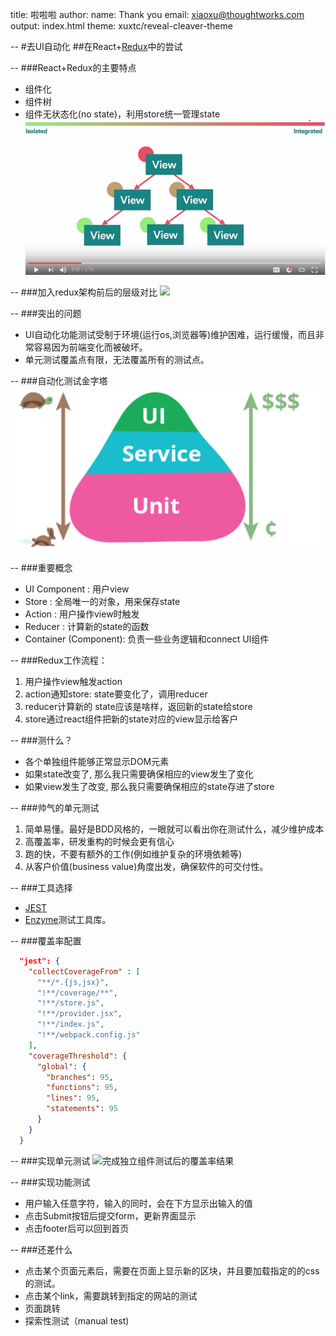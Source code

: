 title: 啦啦啦
author:
  name: Thank you
  email: xiaoxu@thoughtworks.com
output: index.html
theme: xuxtc/reveal-cleaver-theme

--
#去UI自动化
##在React+[Redux](http://redux.js.org/)中的尝试

--
###React+Redux的主要特点
* 组件化
* 组件树
* 组件无状态化(no state)，利用store统一管理state
![](resources/c_tree.png)

--
###加入redux架构前后的层级对比
![](http://upload-images.jianshu.io/upload_images/1744544-dcfd2a455d06f188.png?imageMogr2/auto-orient/strip%7CimageView2/2/w/1240)

--
###突出的问题
* UI自动化功能测试受制于环境(运行os,浏览器等)维护困难，运行缓慢，而且非常容易因为前端变化而被破坏。
* 单元测试覆盖点有限，无法覆盖所有的测试点。

--
###自动化测试金字塔
![Mike Cohn](resources/testPyramid.png)

--
###重要概念
- UI Component : 用户view
- Store : 全局唯一的对象，用来保存state
- Action : 用户操作view时触发
- Reducer : 计算新的state的函数
- Container (Component): 负责一些业务逻辑和connect UI组件

--
###Redux工作流程：
1.  用户操作view触发action
2.  action通知store: state要变化了，调用reducer
3.  reducer计算新的 state应该是啥样，返回新的state给store
4.  store通过react组件把新的state对应的view显示给客户

--
###测什么？
* 各个单独组件能够正常显示DOM元素
* 如果state改变了, 那么我只需要确保相应的view发生了变化
* 如果view发生了改变, 那么我只需要确保相应的state存进了store

--
###帅气的单元测试
1. 简单易懂。最好是BDD风格的，一眼就可以看出你在测试什么，减少维护成本
2. 高覆盖率，研发重构的时候会更有信心
3. 跑的快，不要有额外的工作(例如维护复杂的环境依赖等)
4. 从客户价值(business value)角度出发，确保软件的可交付性。

--
###工具选择
* [JEST](http://facebook.github.io/jest/)
* [Enzyme](http://airbnb.io/enzyme/index.html)测试工具库。

--
###覆盖率配置
```json
  "jest": {
    "collectCoverageFrom" : [
      "**/*.{js,jsx}",
      "!**/coverage/**",
      "!**/store.js",
      "!**/provider.jsx",
      "!**/index.js",
      "!**/webpack.config.js"
    ],
    "coverageThreshold": {
      "global": {
        "branches": 95,
        "functions": 95,
        "lines": 95,
        "statements": 95
      }
    }
  }
```

--
###实现单元测试
![完成独立组件测试后的覆盖率结果](http://upload-images.jianshu.io/upload_images/1744544-3b5c0892abd54953.png?imageMogr2/auto-orient/strip%7CimageView2/2/w/1240)

--
###实现功能测试
- 用户输入任意字符，输入的同时，会在下方显示出输入的值
- 点击Submit按钮后提交form，更新界面显示
- 点击footer后可以回到首页

--
###还差什么
* 点击某个页面元素后，需要在页面上显示新的区块，并且要加载指定的的css的测试。
* 点击某个link，需要跳转到指定的网站的测试
* 页面跳转
* 探索性测试（manual test)
